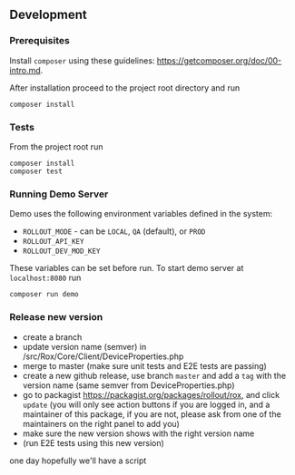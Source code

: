 ## Development

### Prerequisites

Install `composer` using these guidelines: https://getcomposer.org/doc/00-intro.md.

After installation proceed to the project root directory and run

```
composer install
```  

### Tests

From the project root run

```
composer install
composer test
```

### Running Demo Server

Demo uses the following environment variables defined in the system:

 - `ROLLOUT_MODE` - can be `LOCAL`, `QA` (default), or `PROD`
 - `ROLLOUT_API_KEY`
 - `ROLLOUT_DEV_MOD_KEY`
 
These variables can be set before run. To start demo server at `localhost:8080` run

```
composer run demo
```

### Release new version
- create a branch
- update version name (semver) in /src/Rox/Core/Client/DeviceProperties.php
- merge to master (make sure unit tests and E2E tests are passing)
- create a new github release, use branch `master` and add a `tag` with the version name (same semver from DeviceProperties.php)
- go to packagist https://packagist.org/packages/rollout/rox, and click `update` (you will only see action buttons if you are logged in, and a maintainer of this package, if you are not, please ask from one of the maintainers on the right panel to add you)
- make sure the new version shows with the right version name
- (run E2E tests using this new version)

one day hopefully we'll have a script
